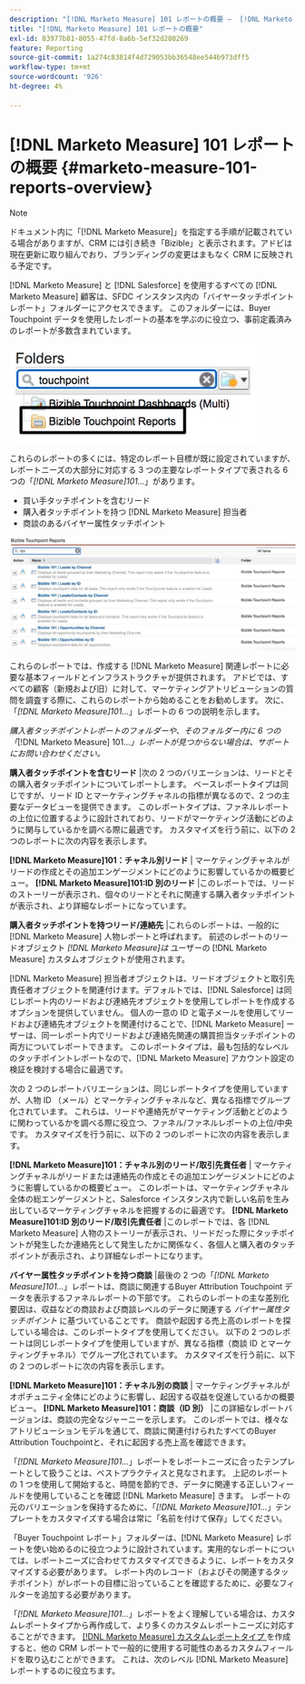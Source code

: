 ```yaml
---
description: "[!DNL Marketo Measure] 101 レポートの概要 –  [!DNL Marketo Measure]"
title: "[!DNL Marketo Measure] 101 レポートの概要"
exl-id: 83977b81-8055-47fd-8a6b-5ef32d280269
feature: Reporting
source-git-commit: 1a274c83814f4d729053bb36548ee544b973dff5
workflow-type: tm+mt
source-wordcount: '926'
ht-degree: 4%

---
```


# [!DNL Marketo Measure] 101 レポートの概要 {#marketo-measure-101-reports-overview}

>[!NOTE]
>
>ドキュメント内に「[!DNL Marketo Measure]」を指定する手順が記載されている場合がありますが、CRM には引き続き「Bizible」と表示されます。アドビは現在更新に取り組んでおり、ブランディングの変更はまもなく CRM に反映される予定です。

[!DNL Marketo Measure] と [!DNL Salesforce] を使用するすべての [!DNL Marketo Measure] 顧客は、SFDC インスタンス内の「バイヤータッチポイントレポート」フォルダーにアクセスできます。 このフォルダーには、Buyer Touchpoint データを使用したレポートの基本を学ぶのに役立つ、事前定義済みのレポートが多数含まれています。

![](assets/bizible-101-reports-overview-1.png)

これらのレポートの多くには、特定のレポート目標が既に設定されていますが、レポートニーズの大部分に対応する 3 つの主要なレポートタイプで表される 6 つの「_[!DNL Marketo Measure]101..._」があります。

* 買い手タッチポイントを含むリード
* 購入者タッチポイントを持つ [!DNL Marketo Measure] 担当者
* 商談のあるバイヤー属性タッチポイント

![](assets/bizible-101-reports-overview-2.png)

これらのレポートでは、作成する [!DNL Marketo Measure] 関連レポートに必要な基本フィールドとインフラストラクチャが提供されます。 アドビでは、すべての顧客（新規および旧）に対して、マーケティングアトリビューションの質問を調査する際に、これらのレポートから始めることをお勧めします。 次に、「_[!DNL Marketo Measure]101..._」レポートの 6 つの説明を示します。

_購入者タッチポイントレポートのフォルダーや、そのフォルダー内に 6 つの「_[!DNL Marketo Measure] 101..._」レポートが見つからない場合は、サポートにお問い合わせください。_

**購入者タッチポイントを含むリード** |次の 2 つのバリエーションは、リードとその購入者タッチポイントについてレポートします。 ベースレポートタイプは同じですが、リード ID とマーケティングチャネルの指標が異なるので、2 つの主要なデータビューを提供できます。 このレポートタイプは、ファネルレポートの上位に位置するように設計されており、リードがマーケティング活動にどのように関与しているかを調べる際に最適です。 カスタマイズを行う前に、以下の 2 つのレポートに次の内容を表示します。

**[!DNL Marketo Measure]101：チャネル別リード** | マーケティングチャネルがリードの作成とその追加エンゲージメントにどのように影響しているかの概要ビュー。
**[!DNL Marketo Measure]101:ID 別のリード** |このレポートでは、リードのストーリーが表示され、個々のリードとそれに関連する購入者タッチポイントが表示され、より詳細なレポートになっています。

**購入者タッチポイントを持つリード/連絡先** |これらのレポートは、一般的に [!DNL Marketo Measure] 人物レポートと呼ばれます。 前述のレポートのリードオブジェクト _[!DNL Marketo Measure]は_ ユーザーの [!DNL Marketo Measure] カスタムオブジェクトが使用されます。

[!DNL Marketo Measure] 担当者オブジェクトは、リードオブジェクトと取引先責任者オブジェクトを関連付けます。デフォルトでは、[!DNL Salesforce] は同じレポート内のリードおよび連絡先オブジェクトを使用してレポートを作成するオプションを提供していません。 個人の一意の ID と電子メールを使用してリードおよび連絡先オブジェクトを関連付けることで、[!DNL Marketo Measure] ーザーは、同一レポート内でリードおよび連絡先関連の購買担当タッチポイントの両方についてレポートできます。 このレポートタイプは、最も包括的なレベルのタッチポイントレポートなので、[!DNL Marketo Measure] アカウント設定の検証を検討する場合に最適です。

次の 2 つのレポートバリエーションは、同じレポートタイプを使用していますが、人物 ID （メール）とマーケティングチャネルなど、異なる指標でグループ化されています。 これらは、リードや連絡先がマーケティング活動とどのように関わっているかを調べる際に役立つ、ファネル/ファネルレポートの上位/中央です。 カスタマイズを行う前に、以下の 2 つのレポートに次の内容を表示します。

**[!DNL Marketo Measure]101：チャネル別のリード/取引先責任者** | マーケティングチャネルがリードまたは連絡先の作成とその追加エンゲージメントにどのように影響しているかの概要ビュー。 このレポートは、マーケティングチャネル全体の総エンゲージメントと、Salesforce インスタンス内で新しい名前を生み出しているマーケティングチャネルを把握するのに最適です。
**[!DNL Marketo Measure]101:ID 別のリード/取引先責任者** |このレポートでは、各 [!DNL Marketo Measure] 人物のストーリーが表示され、リードだった際にタッチポイントが発生したか連絡先として発生したかに関係なく、各個人と購入者のタッチポイントが表示され、より詳細なレポートになります。

**バイヤー属性タッチポイントを持つ商談** |最後の 2 つの「_[!DNL Marketo Measure]101..._」レポートは、商談に関連するBuyer Attribution Touchpoint データを表示するファネルレポートの下部です。 これらのレポートの主な差別化要因は、収益などの商談および商談レベルのデータに関連する _バイヤー属性タッチポイント_ に基づいていることです。 商談や起因する売上高のレポートを探している場合は、このレポートタイプを使用してください。 以下の 2 つのレポートは同じレポートタイプを使用していますが、異なる指標（商談 ID とマーケティングチャネル）でグループ化されています。 カスタマイズを行う前に、以下の 2 つのレポートに次の内容を表示します。

**[!DNL Marketo Measure]101：チャネル別の商談** | マーケティングチャネルがオポチュニティ全体にどのように影響し、起因する収益を促進しているかの概要ビュー。
**[!DNL Marketo Measure]101：商談（ID 別）** |この詳細なレポートバージョンは、商談の完全なジャーニーを示します。 このレポートでは、様々なアトリビューションモデルを通じて、商談に関連付けられたすべてのBuyer Attribution Touchpointと、それに起因する売上高を確認できます。

「_[!DNL Marketo Measure]101..._」レポートをレポートニーズに合ったテンプレートとして扱うことは、ベストプラクティスと見なされます。 上記のレポートの 1 つを使用して開始すると、時間を節約でき、データに関連する正しいフィールドを使用していることを確認 [!DNL Marketo Measure] きます。 レポートの元のバリエーションを保持するために、「_[!DNL Marketo Measure]101..._」テンプレートをカスタマイズする場合は常に「名前を付けて保存」してください。

「Buyer Touchpoint レポート」フォルダーは、[!DNL Marketo Measure] レポートを使い始めるのに役立つように設計されています。実用的なレポートについては、レポートニーズに合わせてカスタマイズできるように、レポートをカスタマイズする必要があります。 レポート内のレコード（およびその関連するタッチポイント）がレポートの目標に沿っていることを確認するために、必要なフィルターを追加する必要があります。

「_[!DNL Marketo Measure]101..._」レポートをよく理解している場合は、カスタムレポートタイプから再作成して、より多くのカスタムレポートニーズに対応することができます。 [[!DNL Marketo Measure]  カスタムレポートタイプ ](/help/marketo-measure-salesforce-reporting/new-report-types/creating-custom-marketo-measure-report-types.md) を作成すると、他の CRM レポートで一般的に使用する可能性のあるカスタムフィールドを取り込むことができます。 これは、次のレベル [!DNL Marketo Measure] レポートするのに役立ちます。
